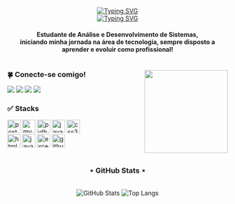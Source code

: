 <div align="center">
  <div>
    <a href="https://git.io/typing-svg"><img src="https://readme-typing-svg.demolab.com?font=Roboto+Mono&size=40&weight=500&duration=1&pause=1000&color=4C6F50&width=360&height=60&lines=CHRISTHIAN+LANG" alt="Typing SVG" /></a>
  </div>
  
  <div>
    <a href="https://git.io/typing-svg"><img src="https://readme-typing-svg.demolab.com?font=Roboto+Mono&size=30&weight=500&duration=1&pause=1000&color=183C24&center=true&width=240&height=50&lines=desenvolvedor" alt="Typing SVG" /></a>
  </div>
</div>

<h4 align="center">Estudante de Análise e Desenvolvimento de Sistemas,<br/> iniciando minha jornada na área de tecnologia, sempre disposto a aprender e evoluir como profissional!</h4>

#

<img align="right" alt="" height="190px" src="https://media2.giphy.com/media/v1.Y2lkPTc5MGI3NjExdjRmdXJvczZtNmNpMG1qYzBnd2N1OTVuMjMzY2E5Y2hoODV3aHJiZCZlcD12MV9pbnRlcm5hbF9naWZfYnlfaWQmY3Q9Zw/xT9DPzhNGA8MKjxwFG/giphy.gif">

<h3 align="left">🍀​ Conecte-se comigo!</h3>

<div align="left">
  <a href="https://www.instagram.com/chrsslang/" target="_blank"><img src="https://img.shields.io/badge/Instagram-1C4728?style=for-the-badge&logo=instagram&logoColor=white"></a>
  <a href="https://discord.gg/9sUfnbv4" target="_blank"><img src="https://img.shields.io/badge/Discord-4C6F50?style=for-the-badge&logo=discord&logoColor=white"></a>
  <a href="mailto:ochristhianlang@gmail.com" target="_blank"><img src="https://img.shields.io/badge/Gmail-183C24?style=for-the-badge&logo=gmail&logoColor=white"></a>
  <a href="https://www.linkedin.com/in/christhian-lang-198273298/" target="_blank"><img src="https://img.shields.io/badge/LinkedIn-4C6F50?style=for-the-badge&logo=linkedin&logoColor=white"></a>
</div>

<h3 align="left">✅​​ Stacks</h3>

<div align="left">
<img src="https://img.shields.io/badge/PostgreSQL-1C4728?style=for-the-badge&logo=postgresql&logoColor=white" height="30" alt="postgresql logo" />
<img src="https://img.shields.io/badge/MySQL-4C6F50?style=for-the-badge&logo=mysql&logoColor=white" height="30" alt="mysql logo" />
<img src="https://img.shields.io/badge/Python-1C4728?style=for-the-badge&logo=python&logoColor=white" height="30" alt="python logo" />
<img src="https://img.shields.io/badge/Java-4C6F50?style=for-the-badge&logo=openjdk&logoColor=white" height="30" alt="java logo" />
<img src="https://img.shields.io/badge/CSS3-1C4728?style=for-the-badge&logo=css3&logoColor=white" height="30" alt="css3 logo" />
<br>
<img src="https://img.shields.io/badge/HTML5-4C6F50?style=for-the-badge&logo=html5&logoColor=white" height="30" alt="html5 logo" />
<img src="https://img.shields.io/badge/JavaScript-1C4728?style=for-the-badge&logo=javascript&logoColor=white" height="30" alt="javascript logo" />
<img src="https://img.shields.io/badge/Excel-4C6F50?style=for-the-badge&logo=microsoftexcel&logoColor=white" height="30" alt="excel logo" />
<img src="https://img.shields.io/badge/GitHub-1C4728?style=for-the-badge&logo=github&logoColor=white" height="30" alt="github logo" />
</div>

#

<div align="center">
  <h3>⋆ GitHub Stats ⋆</h3>
  <br>
  <img src="https://github-readme-stats.vercel.app/api?username=chrisslang&show_icons=true&theme=tokyonight&hide_title=true&count_private=true&border_radius=5&border_color=375C3C&icon_color=375C3C&title_color=375C3C&text_color=CFCFCF" alt="GitHub Stats">
  <img src="https://github-readme-stats.vercel.app/api/top-langs/?username=chrisslang&layout=compact&langs_count=6&theme=tokyonight&border_radius=5&border_color=375C3C&title_color=375C3C&text_color=CFCFCF" alt="Top Langs">
</div>
